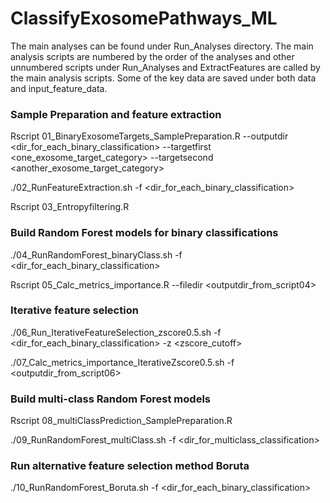 # ClassifyExosomePathways_ML

The main analyses can be found under Run_Analyses directory. The main analysis scripts are numbered by the order of the analyses and other unnumbered scripts under Run_Analyses and ExtractFeatures are called by the main analysis scripts. Some of the key data are saved under both data and input_feature_data. 

### Sample Preparation and feature extraction

Rscript 01_BinaryExosomeTargets_SamplePreparation.R --outputdir <dir_for_each_binary_classification> --targetfirst <one_exosome_target_category> --targetsecond <another_exosome_target_category>

./02_RunFeatureExtraction.sh -f <dir_for_each_binary_classification>

Rscript 03_Entropyfiltering.R


### Build Random Forest models for binary classifications

./04_RunRandomForest_binaryClass.sh -f <dir_for_each_binary_classification>

Rscript 05_Calc_metrics_importance.R --filedir <outputdir_from_script04>

### Iterative feature selection

./06_Run_IterativeFeatureSelection_zscore0.5.sh -f <dir_for_each_binary_classification> -z <zscore_cutoff>

./07_Calc_metrics_importance_IterativeZscore0.5.sh -f <outputdir_from_script06>

### Build multi-class Random Forest models

Rscript 08_multiClassPrediction_SamplePreparation.R

./09_RunRandomForest_multiClass.sh -f <dir_for_multiclass_classification>

### Run alternative feature selection method Boruta 

./10_RunRandomForest_Boruta.sh -f <dir_for_each_binary_classification>





